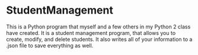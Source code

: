 # StudentManagement
This is a Python program that myself and a few others in my Python 2 class have created. It is a student management program, that allows you to create, modify, and delete students. It also writes all of your information to a .json file to save everything as well. 
